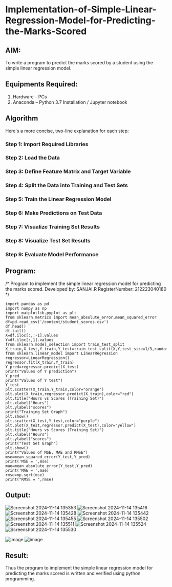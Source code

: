# Implementation-of-Simple-Linear-Regression-Model-for-Predicting-the-Marks-Scored

## AIM:
To write a program to predict the marks scored by a student using the simple linear regression model.

## Equipments Required:
1. Hardware – PCs
2. Anaconda – Python 3.7 Installation / Jupyter notebook

## Algorithm
Here's a more concise, two-line explanation for each step:

### Step 1: Import Required Libraries
### Step 2: Load the Data
### Step 3: Define Feature Matrix and Target Variable
### Step 4: Split the Data into Training and Test Sets
### Step 5: Train the Linear Regression Model
### Step 6: Make Predictions on Test Data
### Step 7: Visualize Training Set Results
### Step 8: Visualize Test Set Results
### Step 9: Evaluate Model Performance
  
## Program:
/*
Program to implement the simple linear regression model for predicting the marks scored.
Developed by: SANJAI.R
RegisterNumber: 212223040180
*/
```PY
import pandas as pd
import numpy as np
import matplotlib.pyplot as plt
from sklearn.metrics import mean_absolute_error,mean_squared_error
df=pd.read_csv('/content/student_scores.csv')
df.head()
df.tail()
X=df.iloc[:,:-1].values
Y=df.iloc[:,1].values
from sklearn.model_selection import train_test_split
X_train,X_test,Y_train,Y_test=train_test_split(X,Y,test_size=1/3,random_state=0)
from sklearn.linear_model import LinearRegression
regressor=LinearRegression()
regressor.fit(X_train,Y_train)
Y_pred=regressor.predict(X_test)
print("Values of Y prediction")
Y_pred
print("Values of Y test")
Y_test
plt.scatter(X_train,Y_train,color="orange")
plt.plot(X_train,regressor.predict(X_train),color="red")
plt.title("Hours vs Scores (Training Set)")
plt.xlabel("Hours")
plt.ylabel("scores")
print("Training Set Graph")
plt.show()
plt.scatter(X_test,Y_test,color="purple")
plt.plot(X_test,regressor.predict(X_test),color="yellow")
plt.title("Hours vs Scores (Training Set)")
plt.xlabel("Hours")
plt.ylabel("scores")
print("Test Set Graph")
plt.show()
print("Values of MSE, MAE and RMSE")
mse=mean_squared_error(Y_test,Y_pred)
print('MSE = ',mse)
mae=mean_absolute_error(Y_test,Y_pred)
print('MAE = ',mae)
rmse=np.sqrt(mse)
print("RMSE = ",rmse)
```

## Output:
![Screenshot 2024-11-14 135353](https://github.com/user-attachments/assets/969e7316-6a2f-42b9-888e-396198632af4)
![Screenshot 2024-11-14 135416](https://github.com/user-attachments/assets/e8160977-7323-4e8e-a728-1c974002f374)
![Screenshot 2024-11-14 135428](https://github.com/user-attachments/assets/17f6eb0c-f969-4080-aaa0-91f19c3471bc)
![Screenshot 2024-11-14 135442](https://github.com/user-attachments/assets/b010c71e-ca8a-4bfd-97cd-d30bc4a805c9)
![Screenshot 2024-11-14 135455](https://github.com/user-attachments/assets/bae682d1-b896-4b64-b8c7-ee0ee81dd0a1)
![Screenshot 2024-11-14 135502](https://github.com/user-attachments/assets/02920dab-39cf-41e6-9a9f-f51a527cb789)
![Screenshot 2024-11-14 135511](https://github.com/user-attachments/assets/4deccd5d-978f-4e9d-9fa5-78017b6947bc)
![Screenshot 2024-11-14 135524](https://github.com/user-attachments/assets/2d9bc44a-5001-45b5-b9d1-109dd73aba77)
![Screenshot 2024-11-14 135530](https://github.com/user-attachments/assets/ae855b9b-c222-4919-ab99-b8037b9fce57)

![image](https://github.com/user-attachments/assets/863003f7-213f-4e6c-a549-07b02d8adc7d)
![image](https://github.com/user-attachments/assets/1e7b8e47-6fd7-4c00-aac0-4e50108ce81c)

## Result:
Thus the program to implement the simple linear regression model for predicting the marks scored is written and verified using python programming.
